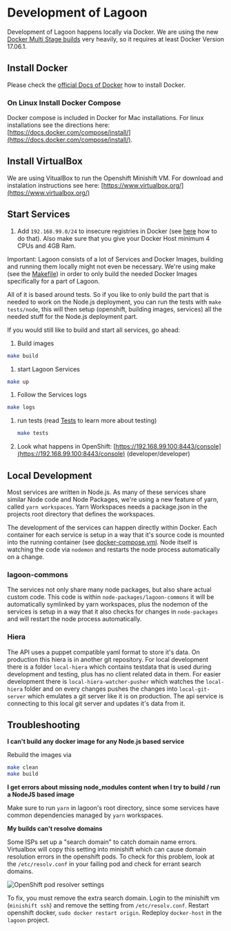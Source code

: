 # Development of Lagoon

Development of Lagoon happens locally via Docker. We are using the new [Docker Multi Stage builds](https://docs.docker.com/engine/userguide/eng-image/multistage-build/) very heavily, so it requires at least Docker Version 17.06.1.

## Install Docker

Please check the [official Docs of Docker](https://docs.docker.com/engine/installation/) how to install Docker.

### On Linux Install Docker Compose

Docker compose is included in Docker for Mac installations. For linux installations see the directions here: [https://docs.docker.com/compose/install/](https://docs.docker.com/compose/install/).

## Install VirtualBox

We are using VitualBox to run the Openshift Minishift VM. For download and instalation instructions see here: [https://www.virtualbox.org/](https://www.virtualbox.org/)

## Start Services

1. Add `192.168.99.0/24` to insecure registries in Docker \(see [here](https://docs.docker.com/registry/insecure/) how to do that\). Also make sure that you give your Docker Host minimum 4 CPUs and 4GB Ram.

Important: Lagoon consists of a lot of Services and Docker Images, building and running them locally might not even be necessary. We're using make \(see the [Makefile](https://github.com/amazeeio/lagoon/blob/master/Makefile)\) in order to only build the needed Docker Images specifically for a part of Lagoon.

All of it is based around tests. So if you like to only build the part that is needed to work on the Node.js deployment, you can run the tests with `make tests/node`, this will then setup \(openshift, building images, services\) all the needed stuff for the Node.js deployment part.

If you would still like to build and start all services, go ahead:

1. Build images

```bash
make build
```

1. start Lagoon Services

```bash
make up
```

1. Follow the Services logs

```bash
make logs
```

1. run tests \(read [Tests](tests.md) to learn more about testing\)

   ```bash
   make tests
   ```

2. Look what happens in OpenShift: [https://192.168.99.100:8443/console](https://192.168.99.100:8443/console) \(developer/developer\)

## Local Development

Most services are written in Node.js. As many of these services share similar Node code and Node Packages, we're using a new feature of yarn, called `yarn workspaces`. Yarn Workspaces needs a package.json in the projects root directory that defines the workspaces.

The development of the services can happen directly within Docker. Each container for each service is setup in a way that it's source code is mounted into the running container \(see [docker-compose.yml](../using_lagoon/docker-compose_yml.md). Node itself is watching the code via `nodemon` and restarts the node process automatically on a change.

### lagoon-commons

The services not only share many node packages, but also share actual custom code. This code is within `node-packages/lagoon-commons` it will be automatically symlinked by yarn workspaces, plus the nodemon of the services is setup in a way that it also checks for changes in `node-packages` and will restart the node process automatically.

### Hiera

The API uses a puppet compatible yaml format to store it's data. On production this hiera is in another git repository. For local development there is a folder `local-hiera` which contains testdata that is used during development and testing, plus has no client related data in them. For easier development there is `local-hiera-watcher-pusher` which watches the `local-hiera` folder and on every changes pushes the changes into `local-git-server` which emulates a git server like it is on production. The api service is connecting to this local git server and updates it's data from it.

## Troubleshooting

**I can't build any docker image for any Node.js based service**

Rebuild the images via

```bash
make clean
make build
```

**I get errors about missing node\_modules content when I try to build / run a NodeJS based image**

Make sure to run `yarn` in lagoon's root directory, since some services have common dependencies managed by `yarn` workspaces.

**My builds can't resolve domains**

Some ISPs set up a "search domain" to catch domain name errors. Virtualbox will copy this setting into minishift which can cause domain resolution errors in the openshift pods. To check for this problem, look at the `/etc/resolv.conf` in your failing pod and check for errant search domains.

![OpenShift pod resolver settings](../../.gitbook/assets/pod_search_domains.jpg)

To fix, you must remove the extra search domain. Login to the minishift vm \(`minishift ssh`\) and remove the setting from `/etc/resolv.conf`. Restart openshift docker, `sudo docker restart origin`. Redeploy `docker-host` in the `lagoon` project.


